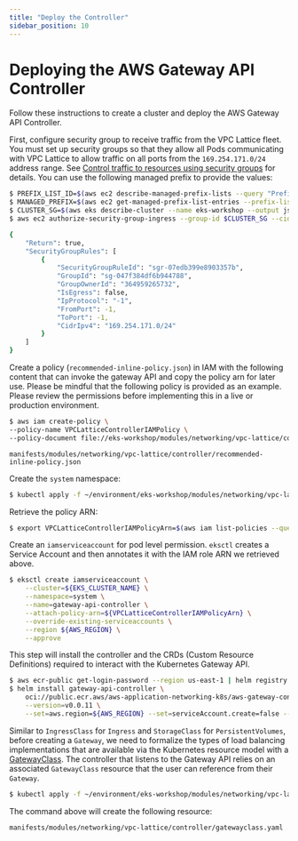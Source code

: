 ```yaml
---
title: "Deploy the Controller"
sidebar_position: 10
---
```


# Deploying the AWS Gateway API Controller

Follow these instructions to create a cluster and deploy the AWS Gateway API Controller.

First, configure security group to receive traffic from the VPC Lattice fleet. You must set up security groups so that they allow all Pods communicating with VPC Lattice to allow traffic on all ports from the `169.254.171.0/24` address range. See [Control traffic to resources using security groups](https://docs.aws.amazon.com/vpc/latest/userguide/VPC_SecurityGroups.html) for details. You can use the following managed prefix to provide the values:

```bash
$ PREFIX_LIST_ID=$(aws ec2 describe-managed-prefix-lists --query "PrefixLists[?PrefixListName=="\'com.amazonaws.$AWS_REGION.vpc-lattice\'"].PrefixListId" | jq --raw-output .[])
$ MANAGED_PREFIX=$(aws ec2 get-managed-prefix-list-entries --prefix-list-id $PREFIX_LIST_ID --output json  | jq -r '.Entries[0].Cidr')
$ CLUSTER_SG=$(aws eks describe-cluster --name eks-workshop --output json| jq -r '.cluster.resourcesVpcConfig.clusterSecurityGroupId')
$ aws ec2 authorize-security-group-ingress --group-id $CLUSTER_SG --cidr $MANAGED_PREFIX --protocol -1

{
    "Return": true,
    "SecurityGroupRules": [
        {
            "SecurityGroupRuleId": "sgr-07edb399e8903357b",
            "GroupId": "sg-047f384df6b944788",
            "GroupOwnerId": "364959265732",
            "IsEgress": false,
            "IpProtocol": "-1",
            "FromPort": -1,
            "ToPort": -1,
            "CidrIpv4": "169.254.171.0/24"
        }
    ]
}
```

Create a policy (`recommended-inline-policy.json`) in IAM with the following content that can invoke the gateway API and copy the policy arn for later use. Please be mindful that the following policy is provided as an example. Please review the permissions before implementing this in a live or production environment.

```bash
$ aws iam create-policy \
--policy-name VPCLatticeControllerIAMPolicy \
--policy-document file://eks-workshop/modules/networking/vpc-lattice/controller/recommended-inline-policy.json
```

```file
manifests/modules/networking/vpc-lattice/controller/recommended-inline-policy.json
```

Create the `system` namespace:

```bash
$ kubectl apply -f ~/environment/eks-workshop/modules/networking/vpc-lattice/controller/deploy-namesystem.yaml
```

Retrieve the policy ARN:

```bash
$ export VPCLatticeControllerIAMPolicyArn=$(aws iam list-policies --query 'Policies[?PolicyName==`VPCLatticeControllerIAMPolicy`].Arn' --output text)
```

Create an `iamserviceaccount` for pod level permission. `eksctl` creates a Service Account and then annotates it with the IAM role ARN we retrieved above.

```bash
$ eksctl create iamserviceaccount \
    --cluster=${EKS_CLUSTER_NAME} \
    --namespace=system \
    --name=gateway-api-controller \
    --attach-policy-arn=${VPCLatticeControllerIAMPolicyArn} \
    --override-existing-serviceaccounts \
    --region ${AWS_REGION} \
    --approve
```

This step will install the controller and the CRDs (Custom Resource Definitions) required to interact with the Kubernetes Gateway API.

```bash
$ aws ecr-public get-login-password --region us-east-1 | helm registry login --username AWS --password-stdin public.ecr.aws
$ helm install gateway-api-controller \
    oci://public.ecr.aws/aws-application-networking-k8s/aws-gateway-controller-chart \
    --version=v0.0.11 \
    --set=aws.region=${AWS_REGION} --set=serviceAccount.create=false --namespace system
```

Similar to `IngressClass` for `Ingress` and `StorageClass` for `PersistentVolumes`, before creating a `Gateway`, we need to formalize the types of load balancing implementations that are available via the Kubernetes resource model with a [GatewayClass](https://gateway-api.sigs.k8s.io/concepts/api-overview/#gatewayclass). The controller that listens to the Gateway API relies on an associated `GatewayClass` resource that the user can reference from their `Gateway`.

```bash
$ kubectl apply -f ~/environment/eks-workshop/modules/networking/vpc-lattice/controller/gatewayclass.yaml
```

The command above will create the following resource:

```file
manifests/modules/networking/vpc-lattice/controller/gatewayclass.yaml
```
